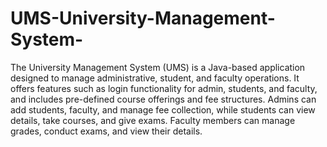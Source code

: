 # UMS-University-Management-System-
The University Management System (UMS) is a Java-based application designed to manage administrative, student, and faculty operations. It offers features such as login functionality for admin, students, and faculty, and includes pre-defined course offerings and fee structures. Admins can add students, faculty, and manage fee collection, while students can view details, take courses, and give exams. Faculty members can manage grades, conduct exams, and view their details.
